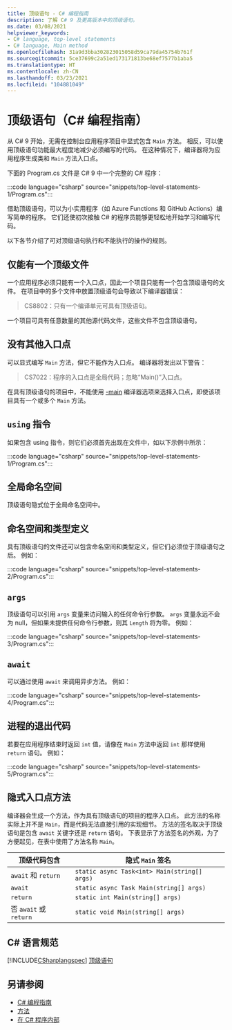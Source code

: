 ```yaml
---
title: 顶级语句 - C# 编程指南
description: 了解 C# 9 及更高版本中的顶级语句。
ms.date: 03/08/2021
helpviewer_keywords:
- C# language, top-level statements
- C# language, Main method
ms.openlocfilehash: 31a9d3bba302823015058d59ca79da45754b761f
ms.sourcegitcommit: 5ce37699c2a51ed173171813be68ef7577b1aba5
ms.translationtype: HT
ms.contentlocale: zh-CN
ms.lasthandoff: 03/23/2021
ms.locfileid: "104881049"
---
```

# <a name="top-level-statements-c-programming-guide"></a>顶级语句（C# 编程指南）

从 C# 9 开始，无需在控制台应用程序项目中显式包含 `Main` 方法。 相反，可以使用顶级语句功能最大程度地减少必须编写的代码。 在这种情况下，编译器将为应用程序生成类和 `Main` 方法入口点。

下面的 Program.cs 文件是 C# 9 中一个完整的 C# 程序：

:::code language="csharp" source="snippets/top-level-statements-1/Program.cs":::

借助顶级语句，可以为小实用程序（如 Azure Functions 和 GitHub Actions）编写简单的程序。 它们还使初次接触 C# 的程序员能够更轻松地开始学习和编写代码。

以下各节介绍了可对顶级语句执行和不能执行的操作的规则。

## <a name="only-one-top-level-file"></a>仅能有一个顶级文件

一个应用程序必须只能有一个入口点，因此一个项目只能有一个包含顶级语句的文件。 在项目中的多个文件中放置顶级语句会导致以下编译器错误：

> CS8802：只有一个编译单元可具有顶级语句。

一个项目可具有任意数量的其他源代码文件，这些文件不包含顶级语句。

## <a name="no-other-entry-points"></a>没有其他入口点

可以显式编写 `Main` 方法，但它不能作为入口点。 编译器将发出以下警告：

> CS7022：程序的入口点是全局代码；忽略“Main()”入口点。

在具有顶级语句的项目中，不能使用 [-main](../../language-reference/compiler-options/advanced.md#mainentrypoint-or-startupobject) 编译器选项来选择入口点，即使该项目具有一个或多个 `Main` 方法。

## <a name="using-directives"></a>`using` 指令

如果包含 using 指令，则它们必须首先出现在文件中，如以下示例中所示：

:::code language="csharp" source="snippets/top-level-statements-1/Program.cs":::

## <a name="global-namespace"></a>全局命名空间

顶级语句隐式位于全局命名空间中。

## <a name="namespaces-and-type-definitions"></a>命名空间和类型定义

具有顶级语句的文件还可以包含命名空间和类型定义，但它们必须位于顶级语句之后。 例如：

:::code language="csharp" source="snippets/top-level-statements-2/Program.cs":::

## `args`

顶级语句可以引用 `args` 变量来访问输入的任何命令行参数。 `args` 变量永远不会为 null，但如果未提供任何命令行参数，则其 `Length` 将为零。 例如：

:::code language="csharp" source="snippets/top-level-statements-3/Program.cs":::

## `await`

可以通过使用 `await` 来调用异步方法。 例如：

:::code language="csharp" source="snippets/top-level-statements-4/Program.cs":::

## <a name="exit-code-for-the-process"></a>进程的退出代码

若要在应用程序结束时返回 `int` 值，请像在 `Main` 方法中返回 `int` 那样使用 `return` 语句。 例如：

:::code language="csharp" source="snippets/top-level-statements-5/Program.cs":::

## <a name="implicit-entry-point-method"></a>隐式入口点方法

编译器会生成一个方法，作为具有顶级语句的项目的程序入口点。 此方法的名称实际上并不是 `Main`，而是代码无法直接引用的实现细节。 方法的签名取决于顶级语句是包含 `await` 关键字还是 `return` 语句。 下表显示了方法签名的外观，为了方便起见，在表中使用了方法名称 `Main`。

| 顶级代码包含| 隐式 `Main` 签名                    |
|------------------------|----------------------------------------------|
| `await` 和 `return`   | `static async Task<int> Main(string[] args)` |
| `await`                | `static async Task Main(string[] args)`      |
| `return`               | `static int Main(string[] args)`             |
| 否 `await` 或 `return` | `static void Main(string[] args)`            |

## <a name="c-language-specification"></a>C# 语言规范

[!INCLUDE[CSharplangspec](~/includes/csharplangspec-md.md)]
[顶级语句](~/_csharplang/proposals/csharp-9.0/top-level-statements.md)

## <a name="see-also"></a>另请参阅

- [C# 编程指南](../index.md)
- [方法](../classes-and-structs/methods.md)
- [在 C# 程序内部](../inside-a-program/index.md)
